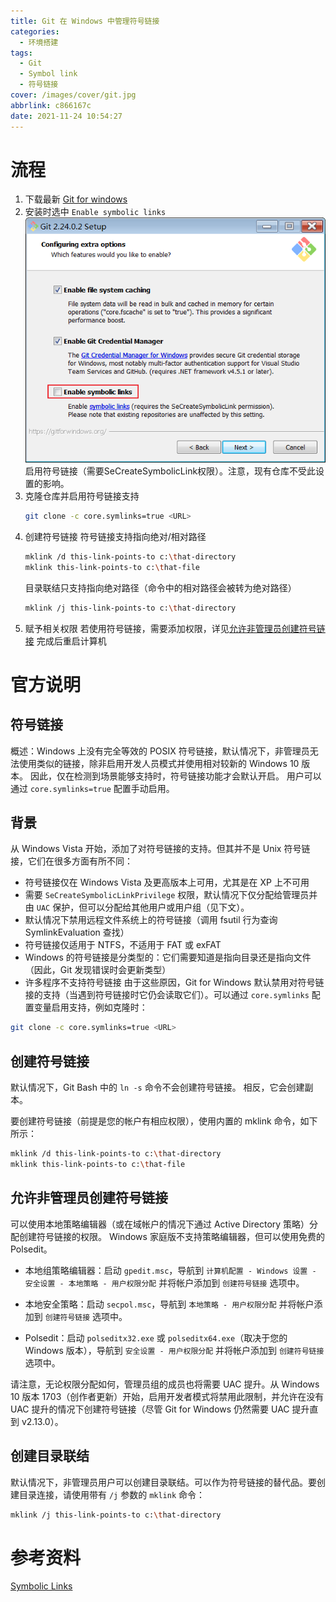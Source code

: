 ```yaml
---
title: Git 在 Windows 中管理符号链接
categories:
  - 环境搭建
tags:
  - Git
  - Symbol link
  - 符号链接
cover: /images/cover/git.jpg
abbrlink: c866167c
date: 2021-11-24 10:54:27
---
```


# 流程

1. 下载最新 [Git for windows](https://git-scm.com/download/win)
2. 安装时选中 `Enable symbolic links`
    ![](/images/Git-在-Windows-中管理符号链接/2021-11-24-10-43-00.png)
    启用符号链接（需要SeCreateSymbolicLink权限）。注意，现有仓库不受此设置的影响。
3. 克隆仓库并启用符号链接支持
    ```bash
    git clone -c core.symlinks=true <URL>
    ```
4. 创建符号链接
    符号链接支持指向绝对/相对路径
    ```bash
    mklink /d this-link-points-to c:\that-directory
    mklink this-link-points-to c:\that-file
    ```
    目录联结只支持指向绝对路径（命令中的相对路径会被转为绝对路径）
    ```bash
    mklink /j this-link-points-to c:\that-directory
    ```
5. 赋予相关权限
    若使用符号链接，需要添加权限，详见[允许非管理员创建符号链接](##允许非管理员创建符号链接)
    完成后重启计算机

# 官方说明

## 符号链接

概述：Windows 上没有完全等效的 POSIX 符号链接，默认情况下，非管理员无法使用类似的链接，除非启用开发人员模式并使用相对较新的 Windows 10 版本。 因此，仅在检测到场景能够支持时，符号链接功能才会默认开启。 用户可以通过 `core.symlinks=true` 配置手动启用。

## 背景

从 Windows Vista 开始，添加了对符号链接的支持。但其并不是 Unix 符号链接，它们在很多方面有所不同：

- 符号链接仅在 Windows Vista 及更高版本上可用，尤其是在 XP 上不可用
- 需要 `SeCreateSymbolicLinkPrivilege` 权限，默认情况下仅分配给管理员并由 `UAC` 保护，但可以分配给其他用户或用户组（见下文）。
- 默认情况下禁用远程文件系统上的符号链接（调用 fsutil 行为查询 SymlinkEvaluation 查找）
- 符号链接仅适用于 NTFS，不适用于 FAT 或 exFAT
- Windows 的符号链接是分类型的：它们需要知道是指向目录还是​​指向文件（因此，Git 发现错误时会更新类型）
- 许多程序不支持符号链接
由于这些原因，Git for Windows 默认禁用对符号链接的支持（当遇到符号链接时它仍会读取它们）。可以通过 `core.symlinks` 配置变量启用支持，例如克隆时：

```bash
git clone -c core.symlinks=true <URL>
```

## 创建符号链接

默认情况下，Git Bash 中的 `ln -s` 命令不会创建符号链接。 相反，它会创建副本。

要创建符号链接（前提是您的帐户有相应权限），使用内置的 mklink 命令，如下所示：

```bash
mklink /d this-link-points-to c:\that-directory
mklink this-link-points-to c:\that-file
```

## 允许非管理员创建符号链接

可以使用本地策略编辑器（或在域帐户的情况下通过 Active Directory 策略）分配创建符号链接的权限。 Windows 家庭版不支持策略编辑器，但可以使用免费的 Polsedit。

- 本地组策略编辑器：启动 `gpedit.msc`，导航到 `计算机配置 - Windows 设置 - 安全设置 - 本地策略 - 用户权限分配` 并将帐户添加到 `创建符号链接` 选项中。

- 本地安全策略：启动 `secpol.msc`，导航到 `本地策略 - 用户权限分配` 并将帐户添加到 `创建符号链接` 选项中。

- Polsedit：启动 `polseditx32.exe` 或 `polseditx64.exe`（取决于您的 Windows 版本），导航到 `安全设置 - 用户权限分配` 并将帐户添加到 `创建符号链接` 选项中。

请注意，无论权限分配如何，管理员组的成员也将需要 UAC 提升。从 Windows 10 版本 1703（创作者更新）开始，启用开发者模式将禁用此限制，并允许在没有 UAC 提升的情况下创建符号链接（尽管 Git for Windows 仍然需要 UAC 提升直到 v2.13.0）。

## 创建目录联结

默认情况下，非管理员用户可以创建目录联结。可以作为符号链接的替代品。要创建目录连接，请使用带有 `/j` 参数的 `mklink` 命令：

```bash
mklink /j this-link-points-to c:\that-directory
```

# 参考资料

[Symbolic Links](https://github.com/git-for-windows/git/wiki/Symbolic-Links)